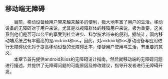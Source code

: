 ## 移动端无障碍

　　目前，移动设备给用户带来越来越多的便利，极大地丰富了用户的生活。移动设备的无障碍对于用户来说，尤其是以视障群体的残障用户来说，极为重要，这关系到他们是否可以公平的享受到社会进步、科学技术带来的便利。据统计，国内移动端系统占有率最高的是android和ios，因此，对android和ios移动设备与应用进行无障碍优化对于提高移动设备的无障碍比率，便捷用户使用与生活，有重要的意义。<br/>
　　本章节首先提供android和ios的无障碍设计指南，然后就移动端的无障碍问题进行描述，并提供了无障碍问题的可能原因及修改建议，指导开发者进行无障碍开发。<br/>



